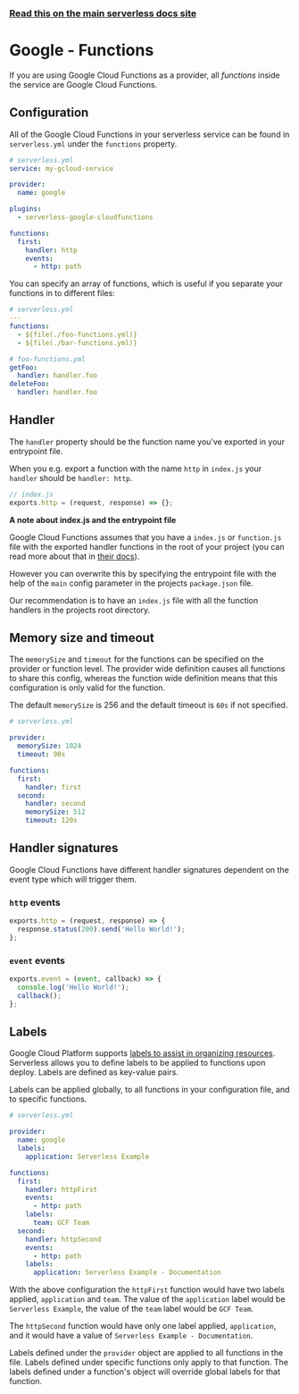 <!--
title: Serverless Framework - Google Cloud Functions Guide - Functions
menuText: Functions
menuOrder: 5
description: How to configure Google Cloud Functions in the Serverless Framework
layout: Doc
-->

<!-- DOCS-SITE-LINK:START automatically generated  -->

### [Read this on the main serverless docs site](https://www.serverless.com/framework/docs/providers/google/guide/functions)

<!-- DOCS-SITE-LINK:END -->

# Google - Functions

If you are using Google Cloud Functions as a provider, all _functions_ inside the service are Google Cloud Functions.

## Configuration

All of the Google Cloud Functions in your serverless service can be found in `serverless.yml` under the `functions` property.

```yml
# serverless.yml
service: my-gcloud-service

provider:
  name: google

plugins:
  - serverless-google-cloudfunctions

functions:
  first:
    handler: http
    events:
      - http: path
```

You can specify an array of functions, which is useful if you separate your functions in to different files:

```yml
# serverless.yml
---
functions:
  - ${file(./foo-functions.yml)}
  - ${file(./bar-functions.yml)}
```

```yml
# foo-functions.yml
getFoo:
  handler: handler.foo
deleteFoo:
  handler: handler.foo
```

## Handler

The `handler` property should be the function name you've exported in your entrypoint file.

When you e.g. export a function with the name `http` in `index.js` your `handler` should be `handler: http`.

```javascript
// index.js
exports.http = (request, response) => {};
```

**A note about index.js and the entrypoint file**

Google Cloud Functions assumes that you have a `index.js` or `function.js` file with the exported handler functions in the root of your project (you can read more about that in [their docs](https://cloud.google.com/functions/docs/deploying/)).

However you can overwrite this by specifying the entrypoint file with the help of the `main` config parameter in the projects `package.json` file.

Our recommendation is to have an `index.js` file with all the function handlers in the projects root directory.

## Memory size and timeout

The `memorySize` and `timeout` for the functions can be specified on the provider or function level. The provider wide definition causes all functions to share this config, whereas the function wide definition means that this configuration is only valid for the function.

The default `memorySize` is 256 and the default timeout is `60s` if not specified.

```yml
# serverless.yml

provider:
  memorySize: 1024
  timeout: 90s

functions:
  first:
    handler: first
  second:
    handler: second
    memorySize: 512
    timeout: 120s
```

## Handler signatures

Google Cloud Functions have different handler signatures dependent on the event type which will trigger them.

### `http` events

```javascript
exports.http = (request, response) => {
  response.status(200).send('Hello World!');
};
```

### `event` events

```javascript
exports.event = (event, callback) => {
  console.log('Hello World!');
  callback();
};
```

## Labels

Google Cloud Platform supports [labels to assist in organizing resources](https://cloud.google.com/resource-manager/docs/creating-managing-labels).
Serverless allows you to define labels to be applied to functions upon deploy.
Labels are defined as key-value pairs.

Labels can be applied globally, to all functions in your configuration file, and to specific functions.

```yml
# serverless.yml

provider:
  name: google
  labels:
    application: Serverless Example

functions:
  first:
    handler: httpFirst
    events:
      - http: path
    labels:
      team: GCF Team
  second:
    handler: httpSecond
    events:
      - http: path
    labels:
      application: Serverless Example - Documentation
```

With the above configuration the `httpFirst` function would have two labels applied, `application` and `team`.
The value of the `application` label would be `Serverless Example`, the value of the `team` label would be `GCF Team`.

The `httpSecond` function would have only one label applied, `application`, and it would have a value of `Serverless Example - Documentation`.

Labels defined under the `provider` object are applied to all functions in the file.
Labels defined under specific functions only apply to that function.
The labels defined under a function's object will override global labels for that function.
